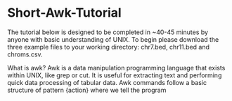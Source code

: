 # Short-Awk-Tutorial
The tutorial below is designed to be completed in ~40-45 minutes by anyone with basic understanding of UNIX. To begin please download the three example files to your working directory: chr7.bed, chr11.bed and chroms.csv.  

What is awk?
Awk is a data manipulation programming language that exists within UNIX, like grep or cut. It is useful for extracting text and performing quick data processing of tabular data. Awk commands follow a basic structure of pattern {action} where we tell the program 
